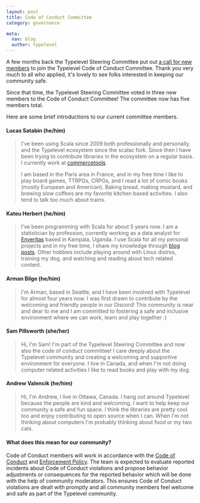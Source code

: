 ```yaml
---
layout: post
title: Code of Conduct Committee
category: governance

meta:
  nav: blog
  author: typelevel
---
```


A few months back the Typelevel Steering Committee put out [a call for new members](https://typelevel.org/blog/2024/08/24/call-for-code-of-conduct-committee-members.html) to join the Typelevel Code of Conduct Committee. Thank you very much to all who applied, it's lovely to see folks interested in keeping our community safe.

Since that time, the Typelevel Steering Committee voted in three new members to the Code of Conduct Committee! The committee now has five members total.

Here are some brief introductions to our current committee members.

#### Lucas Satabin (he/him)

> I've been using Scala since 2009 both professionally and personally, and the Typelevel ecosystem since the scalac fork. Since then I have been trying to contribute libraries in the ecosystem on a regular basis. I currently work at [commercetools](https://commercetools.com/).
>
> I am based in the Paris area in France, and in my free time I like to play board games, TTRPGs, CRPGs, and I read a lot of comic books (mostly European and American). Baking bread, making mustard, and brewing slow coffees are my favorite kitchen based activities. I also tend to talk too much about trains.

#### Kateu Herbert (he/him)

> I’ve been programming with Scala for about 5 years now. I am a statistician by profession, currently working as a data analyst for [Enveritas](https://www.enveritas.org/) based in Kampala, Uganda. I use Scala for all my personal projects and in my free time, I share my knowledge through [blog posts](https://hkateu.github.io/kateuherbert.github.io/). Other hobbies include playing around with Linux distros, training my dog, and watching and reading about tech related content.

#### Arman Bilge (he/him)

> I'm Arman, based in Seattle, and I have been involved with Typelevel for almost four years now. I was first drawn to contribute by the welcoming and friendly people in our Discord! This community is near and dear to me and I am committed to fostering a safe and inclusive environment where we can work, learn and play together :)

#### Sam Pillsworth (she/her)

> Hi, I'm Sam! I'm part of the Typelevel Steering Committee and now also the code of conduct committee! I care deeply about the Typelevel community and creating a welcoming and supportive environment for everyone. I live in Canada, and when I'm not doing computer related activities I like to read books and play with my dog.

#### Andrew Valencik (he/him)

> Hi, I'm Andrew, I live in Ottawa, Canada. I hang out around Typelevel because the people are kind and welcoming. I want to help keep our community a safe and fun space. I think the libraries are pretty cool too and enjoy contributing to open source when I can. When I'm not thinking about computers I'm probably thinking about food or my two cats.

#### What does this mean for our community?

Code of Conduct members will work in accordance with the [Code of Conduct](https://github.com/typelevel/governance/blob/main/CODE-OF-CONDUCT.md) and [Enforcement Policy](https://github.com/typelevel/governance/blob/main/ENFORCEMENT-POLICY.md). 
The team is expected to evaluate reported incidents about Code of Conduct violations and propose behavior adjustments or consequences for the reported behavior which will be done with the help of community moderators. 
This ensures Code of Conduct violations are dealt with promptly and all community members feel welcome and safe as part of the Typelevel community.